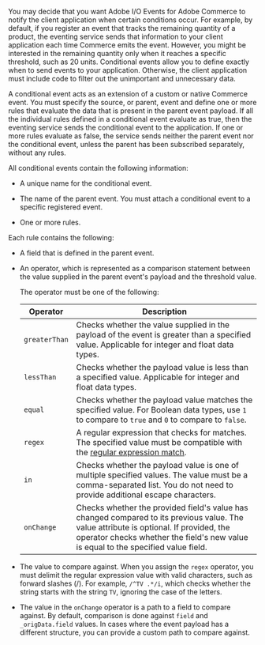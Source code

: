 You may decide that you want Adobe I/O Events for Adobe Commerce to notify the client application when certain conditions occur. For example, by default, if you register an event that tracks the remaining quantity of a product, the eventing service sends that information to your client application each time Commerce emits the event. However, you might be interested in the remaining quantity only when it reaches a specific threshold, such as 20 units. Conditional events allow you to define exactly when to send events to your application. Otherwise, the client application must include code to filter out the unimportant and unnecessary data.

A conditional event acts as an extension of a custom or native Commerce event. You must specify the source, or parent, event and define one or more rules that evaluate the data that is present in the parent event payload. If all the individual rules defined in a conditional event evaluate as true, then the eventing service sends the conditional event to the application. If one or more rules evaluate as false, the service sends neither the parent event nor the conditional event, unless the parent has been subscribed separately, without any rules.

All conditional events contain the following information:

*  A unique name for the conditional event.

*  The name of the parent event. You must attach a conditional event to a specific registered event.

*  One or more rules.

Each rule contains the following:

*  A field that is defined in the parent event.

*  An operator, which is represented as a comparison statement between the value supplied in the parent event's payload and the threshold value.

   The operator must be one of the following:

   | Operator      | Description |
   | -----------   | ----------- |
   | `greaterThan` | Checks whether the value supplied in the payload of the event is greater than a specified value. Applicable for integer and float data types. |
   | `lessThan`    | Checks whether the payload value is less than a specified value. Applicable for integer and float data types. |
   | `equal`       | Checks whether the payload value matches the specified value. For Boolean data types, use `1` to compare to `true` and `0` to compare to `false`. |
   | `regex`       | A regular expression that checks for matches. The specified value must be compatible with the [regular expression match](https://www.php.net/manual/en/function.preg-match.php). |
   | `in`          | Checks whether the payload value is one of multiple specified values. The value must be a comma-separated list. You do not need to provide additional escape characters. |
   | `onChange`    | <Edition name="paas" />Checks whether the provided field's value has changed compared to its previous value. The value attribute is optional. If provided, the operator checks whether the field's new value is equal to the specified value field. |

*  The value to compare against. When you assign the `regex` operator, you must delimit the regular expression value with valid characters, such as forward slashes (/). For example, `/^TV .*/i`, which checks whether the string starts with the string `TV`, ignoring the case of the letters.

*  The value in the `onChange` operator is a path to a field to compare against. By default, comparison is done against `field` and `_origData.field` values. In cases where the event payload has a different structure, you can provide a custom path to compare against.
